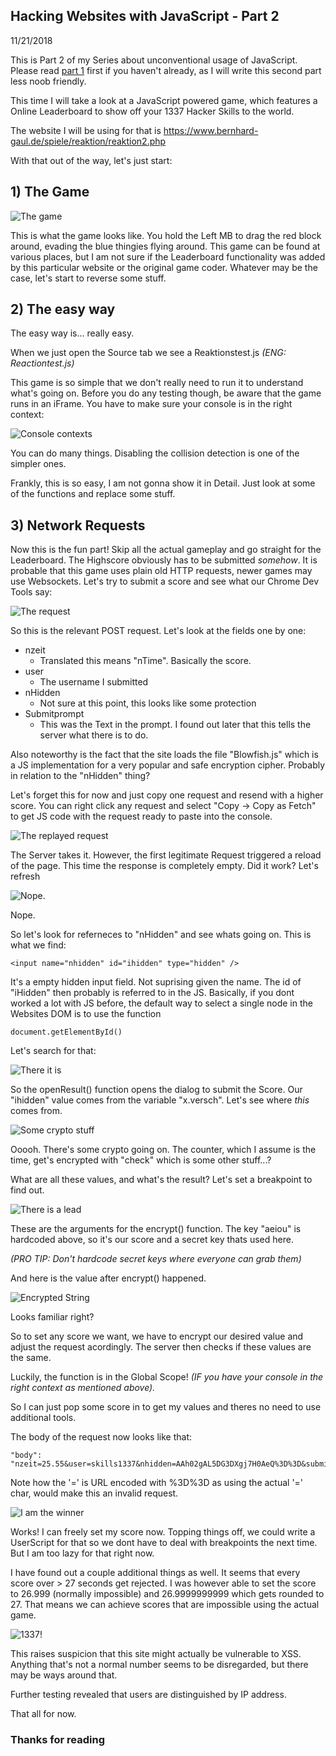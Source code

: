 ## Hacking Websites with JavaScript - Part 2

11/21/2018

This is Part 2 of my Series about unconventional usage of JavaScript. Please read [part 1](https://blog.palone.top/detail/news/hacking-websites-with-javascript-part-1/) first if you haven't already, as I will write this second part less noob friendly.

This time I will take a look at a JavaScript powered game, which features a Online Leaderboard to show off your 1337 Hacker Skills to the world.

The website I will be using for that is <https://www.bernhard-gaul.de/spiele/reaktion/reaktion2.php>

With that out of the way, let's just start:

## 1) The Game

![The game](img/chrome_2018-11-21_08-26-20.png)





This is what the game looks like. You hold the Left MB to drag the red block around, evading the blue thingies flying around. This game can be found at various places, but I am not sure if the Leaderboard functionality was added by this particular website or the original game coder. Whatever may be the case, let's start to reverse some stuff.



## 2) The easy way



The easy way is... really easy. 

When we just open the Source tab we see a Reaktionstest.js *(ENG: Reactiontest.js)*



This game is so simple that we don't really need to run it to understand what's going on. Before you do any testing though, be aware that the game runs in an iFrame. You have to make sure your console is in the right context:

![Console contexts](img/chrome_2018-11-21_11-15-34.png)



You can do many things. Disabling the collision detection is one of the simpler ones.

Frankly, this is so easy, I am not gonna show it in Detail. Just look at some of the functions and replace some stuff.



## 3) Network Requests

Now this is the fun part! Skip all the actual gameplay and go straight for the Leaderboard. The Highscore obviously has to be submitted *somehow*. It is probable that this game uses plain old HTTP requests, newer games may use Websockets. Let's try to submit a score and see what our Chrome Dev Tools say:

![The request](img/chrome_2018-11-21_08-33-38.png)

So this is the relevant POST request. Let's look at the fields one by one:

- nzeit
  - Translated this means "nTime". Basically the score.
- user
  - The username I submitted
- nHidden
  - Not sure at this point, this looks like some protection
- Submitprompt
  - This was the Text in the prompt. I found out later that this tells the server what there is to do.

Also noteworthy is the fact that the site loads the file "Blowfish.js" which is a JS implementation for a very popular and safe encryption cipher. Probably in relation to the "nHidden" thing?

Let's forget this for now and just copy one request and resend with a higher score. You can right click any request and select "Copy -> Copy as Fetch" to get JS code with the request ready to paste into the console.

![The replayed request](img/chrome_2018-11-21_11-15-17.png)

The Server takes it. However, the first legitimate Request triggered a reload of the page. This time the response is completely empty. Did it work? Let's refresh

![Nope.](img/chrome_2018-11-21_08-52-40.png)

Nope.

So let's look for referneces to "nHidden" and see whats going on. This is what we find:

 

```
<input name="nhidden" id="ihidden" type="hidden" />
```

 

It's a empty hidden input field. Not suprising given the name. The id of "iHidden" then probably is referred to in the JS. Basically, if you dont worked a lot with JS before, the default way to select a single node in the Websites DOM is to use the function

 

```
document.getElementById()
```

 

Let's search for that:

![There it is](img/chrome_2018-11-21_09-00-03.png)

So the openResult() function opens the dialog to submit the Score. Our "ihidden" value comes from the variable "x.versch". Let's see where *this* comes from.

![Some crypto stuff](img/chrome_2018-11-21_09-04-16.png)

Ooooh. There's some crypto going on. The counter, which I assume is the time, get's encrypted with "check" which is some other stuff...?

What are all these values, and what's the result? Let's set a breakpoint to find out.

![There is a lead](img/chrome_2018-11-21_09-11-57.png)

These are the arguments for the encrypt() function. The key "aeiou" is hardcoded above, so it's our score and a secret key thats used here.

*(PRO TIP: Don't hardcode secret keys where everyone can grab them)*

And here is the value after encrypt() happened.

![Encrypted String](img/chrome_2018-11-21_09-14-09.png)

Looks familiar right?

So to set any score we want, we have to encrypt our desired value and adjust the request acordingly. The server then checks if these values are the same.



Luckily, the function is in the Global Scope! *(IF you have your console in the right context as mentioned above).*

So I can just pop some score in to get my values and theres no need to use additional tools.



The body of the request now looks like that:

 

```
"body": "nzeit=25.55&user=skills1337&nhidden=AAh02gAL5DG3DXgj7H0AeQ%3D%3D&submitprompt=In+die+Rangliste+eintragen",
```

 

Note how the '=' is URL encoded with %3D%3D as using the actual '=' char, would make this an invalid request.

![I am the winner](img/chrome_2018-11-21_09-59-16.png)

Works! I can freely set my score now. Topping things off, we could write a UserScript for that so we dont have to deal with breakpoints the next time. But I am too lazy for that right now.

I have found out a couple additional things as well. It seems that every score over > 27 seconds get rejected. I was however able to set the score to 26.999 (normally impossible) and 26.9999999999 which gets rounded to 27. That means we can achieve scores that are impossible using the actual game.

![1337!](img/chrome_2018-11-21_11-01-46.png)

This raises suspicion that this site might actually be vulnerable to XSS. Anything that's not a normal number seems to be disregarded, but there may be ways around that.

Further testing revealed that users are distinguished by IP address.

That all for now.



### Thanks for reading